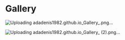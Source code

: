 # Gallery

![Uploading adadenis1982.github.io_Gallery_.png…]()

![Uploading adadenis1982.github.io_Gallery_ (2).png…]()

